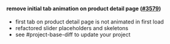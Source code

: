 #### remove initial tab animation on product detail page ([#3579](https://github.com/shopsys/shopsys/pull/3579))

-   first tab on product detail page is not animated in first load
-   refactored slider placeholders and skeletons
-   see #project-base-diff to update your project

